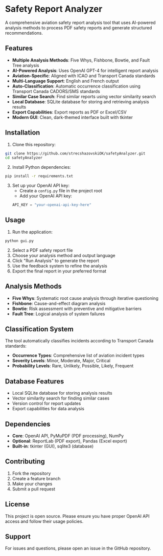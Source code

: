 # Safety Report Analyzer

A comprehensive aviation safety report analysis tool that uses AI-powered analysis methods to process PDF safety reports and generate structured recommendations.

## Features

- **Multiple Analysis Methods**: Five Whys, Fishbone, Bowtie, and Fault Tree analysis
- **AI-Powered Analysis**: Uses OpenAI GPT-4 for intelligent report analysis
- **Aviation-Specific**: Aligned with ICAO and Transport Canada standards
- **Multi-Language Support**: English and French output
- **Auto-Classification**: Automatic occurrence classification using Transport Canada CADORS/SMS standards
- **Similar Case Search**: Find similar reports using vector similarity search
- **Local Database**: SQLite database for storing and retrieving analysis results
- **Export Capabilities**: Export reports as PDF or Excel/CSV
- **Modern GUI**: Clean, dark-themed interface built with tkinter

## Installation

1. Clone this repository:
```bash
git clone https://github.com/strecshazovskiOK/safetyAnalyzer.git
cd safetyAnalyzer
```

2. Install Python dependencies:
```bash
pip install -r requirements.txt
```

3. Set up your OpenAI API key:
   - Create a `config.py` file in the project root
   - Add your OpenAI API key:
   ```python
   API_KEY = "your-openai-api-key-here"
   ```

## Usage

1. Run the application:
```bash
python gui.py
```

2. Select a PDF safety report file
3. Choose your analysis method and output language
4. Click "Run Analysis" to generate the report
5. Use the feedback system to refine the analysis
6. Export the final report in your preferred format

## Analysis Methods

- **Five Whys**: Systematic root cause analysis through iterative questioning
- **Fishbone**: Cause-and-effect diagram analysis
- **Bowtie**: Risk assessment with preventive and mitigative barriers
- **Fault Tree**: Logical analysis of system failures

## Classification System

The tool automatically classifies incidents according to Transport Canada standards:
- **Occurrence Types**: Comprehensive list of aviation incident types
- **Severity Levels**: Minor, Moderate, Major, Critical
- **Probability Levels**: Rare, Unlikely, Possible, Likely, Frequent

## Database Features

- Local SQLite database for storing analysis results
- Vector similarity search for finding similar cases
- Version control for report updates
- Export capabilities for data analysis

## Dependencies

- **Core**: OpenAI API, PyMuPDF (PDF processing), NumPy
- **Optional**: ReportLab (PDF export), Pandas (Excel export)
- **Built-in**: tkinter (GUI), sqlite3 (database)

## Contributing

1. Fork the repository
2. Create a feature branch
3. Make your changes
4. Submit a pull request

## License

This project is open source. Please ensure you have proper OpenAI API access and follow their usage policies.

## Support

For issues and questions, please open an issue in the GitHub repository.
